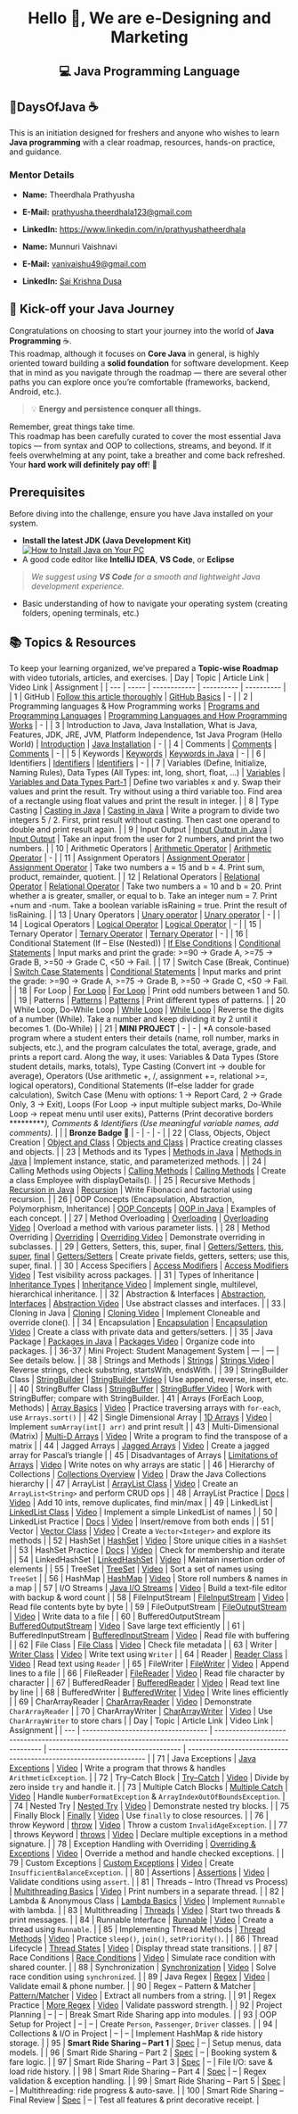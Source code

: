 <h1 align="center">Hello 👋, We are e-Designing and Marketing</h1>
<h2 align="center">💻 Java Programming Language</h2>
<h2><b>💯DaysOfJava ☕</b></h2>
This is an initiation designed for freshers and anyone who wishes to learn <b>Java programming</b> with a clear roadmap, resources, hands-on practice, and guidance.
<h3> Mentor Details</h3>

-  **Name:** Theerdhala Prathyusha  
-  **E-Mail:** prathyusha.theerdhala123@gmail.com  
-  **LinkedIn:** https://www.linkedin.com/in/prathyushatheerdhala
 
-   **Name:** Munnuri Vaishnavi 
- **E-Mail:** vanivaishu49@gmail.com  
- **LinkedIn:** [Sai Krishna Dusa](https://www.linkedin.com/in/saikrishnadusa)

 ## 🚀 Kick-off your Java Journey

Congratulations on choosing to start your journey into the world of **Java Programming** ☕.  
This roadmap, although it focuses on **Core Java** in general, is highly oriented toward building a **solid foundation** for software development. Keep that in mind as you navigate through the roadmap — there are several other paths you can explore once you’re comfortable (frameworks, backend, Android, etc.).

> 💡 **Energy and persistence conquer all things.**

Remember, great things take time.  
This roadmap has been carefully curated to cover the most essential Java topics — from syntax and OOP to collections, streams, and beyond. If it feels overwhelming at any point, take a breather and come back refreshed.  
Your **hard work will definitely pay off**! 💯

##  Prerequisites

Before diving into the challenge, ensure you have Java installed on your system.

-  **Install the latest JDK (Java Development Kit)**  
  [![How to Install Java on Your PC](https://img.youtube.com/vi/IJ-PJbvJBGs/0.jpg)](https://www.youtube.com/watch?v=IJ-PJbvJBGs)  
-  A good code editor like **IntelliJ IDEA**, **VS Code**, or **Eclipse**  
  >  *We suggest using **VS Code** for a smooth and lightweight Java development experience.*  
-  Basic understanding of how to navigate your operating system (creating folders, opening terminals, etc.)



## 📚 Topics & Resources

To keep your learning organized, we’ve prepared a **Topic-wise Roadmap** with video tutorials, articles, and exercises.
| Day | Topic | Article Link | Video Link | Assignment |
| --- | ----- | ------------ | ---------- | ---------- |
| 1   | GitHub | [Follow this article thoroughly](https://www.geeksforgeeks.org/github/) | [GitHub Basics](https://www.youtube.com/watch?v=RGOj5yH7evk) | - |
| 2   | Programming languages & How Programming works | [Programs and Programming Languages](https://www.geeksforgeeks.org/programming-languages/) | [Programming Languages and How Programming Works](https://www.youtube.com/watch?v=O5nskjZ_GoI) | - |
| 3   | Introduction to Java, Java Installation, What is Java, Features, JDK, JRE, JVM, Platform Independence, 1st Java Program (Hello World) | [Introduction](https://www.geeksforgeeks.org/java/) | [Java Installation](https://www.youtube.com/watch?v=grEKMHGYyns) | - |
| 4   | Comments | [Comments](https://www.geeksforgeeks.org/comments-in-java/) | [Comments](https://www.youtube.com/watch?v=5i7zsPm1J2E) | - |
| 5   | Keywords | [Keywords](https://www.geeksforgeeks.org/keywords-in-java/) | [Keywords in Java](https://www.youtube.com/watch?v=VAnlZddp9P0) | - |
| 6   | Identifiers | [Identifiers](https://www.geeksforgeeks.org/identifiers-in-java/) | [Identifiers](https://www.youtube.com/watch?v=LYmQ54Dq-m4) | - |
| 7   | Variables (Define, Initialize, Naming Rules), Data Types (All Types: int, long, short, float, …) | [Variables](https://www.geeksforgeeks.org/variables-in-java/) | [Variables and Data Types Part-1](https://www.youtube.com/watch?v=Yo6mr49a4G0) | Define two variables x and y. Swap their values and print the result. Try without using a third variable too. Find area of a rectangle using float values and print the result in integer. |
| 8   | Type Casting | [Casting in Java](https://www.geeksforgeeks.org/type-casting-in-java/) | [Casting in Java](https://www.youtube.com/watch?v=J6u3a7ZMB4k) | Write a program to divide two integers 5 / 2. First, print result without casting. Then cast one operand to double and print result again. |
| 9   | Input Output | [Input Output in Java](https://www.geeksforgeeks.org/java-io/) | [Input Output](https://www.youtube.com/watch?v=F4xFUjX8Xp4) | Take an input from the user for 2 numbers, and print the two numbers. |
| 10  | Arithmetic Operators | [Arithmetic Operator](https://www.geeksforgeeks.org/operators-in-java/) | [Arithmetic Operator](https://www.youtube.com/watch?v=VX0vq7q3g0g) | - |
| 11  | Assignment Operators | [Assignment Operator](https://www.geeksforgeeks.org/operators-in-java/) | [Assignment Operator](https://www.youtube.com/watch?v=VX0vq7q3g0g) | Take two numbers a = 15 and b = 4. Print sum, product, remainder, quotient. |
| 12  | Relational Operators | [Relational Operator](https://www.geeksforgeeks.org/operators-in-java/) | [Relational Operator](https://www.youtube.com/watch?v=VX0vq7q3g0g) | Take two numbers a = 10 and b = 20. Print whether a is greater, smaller, or equal to b. Take an integer num = 7. Print +num and -num. Take a boolean variable isRaining = true. Print the result of !isRaining. |
| 13  | Unary Operators | [Unary operator](https://www.geeksforgeeks.org/operators-in-java/) | [Unary operator](https://www.youtube.com/watch?v=VX0vq7q3g0g) | - |
| 14  | Logical Operators | [Logical Operator](https://www.geeksforgeeks.org/operators-in-java/) | [Logical Operator](https://www.youtube.com/watch?v=VX0vq7q3g0g) | - |
| 15  | Ternary Operator | [Ternary Operator](https://www.geeksforgeeks.org/ternary-operator-in-java/) | [Ternary Operator](https://www.youtube.com/watch?v=WmXdR4rULGE) | - |
| 16  | Conditional Statement (If – Else (Nested)) | [If Else Conditions](https://www.geeksforgeeks.org/if-else-in-java/) | [Conditional Statements](https://www.youtube.com/watch?v=VX0vq7q3g0g) | Input marks and print the grade: >=90 → Grade A, >=75 → Grade B, >=50 → Grade C, <50 → Fail. |
| 17  | Switch Case (Break, Continue) | [Switch Case Statements](https://www.geeksforgeeks.org/switch-statement-in-java/) | [Conditional Statements](https://www.youtube.com/watch?v=VX0vq7q3g0g) | Input marks and print the grade: >=90 → Grade A, >=75 → Grade B, >=50 → Grade C, <50 → Fail. |
| 18  | For Loop | [For Loop](https://www.geeksforgeeks.org/for-loop-in-java/) | [For Loop](https://www.youtube.com/watch?v=KkMDCCdjyW8) | Print odd numbers between 1 and 50. |
| 19  | Patterns | [Patterns](https://www.geeksforgeeks.org/java-patterns/) | [Patterns](https://www.youtube.com/watch?v=Zs4ZgB7a3Sk) | Print different types of patterns. |
| 20  | While Loop, Do-While Loop | [While Loop](https://www.geeksforgeeks.org/while-loop-in-java/) | [While Loop](https://www.youtube.com/watch?v=Hi2Uo6oX23g) | Reverse the digits of a number (While). Take a number and keep dividing it by 2 until it becomes 1. (Do-While) |
| 21  | **MINI PROJECT** | - | - | *A console-based program where a student enters their details (name, roll number, marks in subjects, etc.), and the program calculates the total, average, grade, and prints a report card. Along the way, it uses: Variables & Data Types (Store student details, marks, totals), Type Casting (Convert int → double for average), Operators (Use arithmetic +, /, assignment +=, relational >=, logical operators), Conditional Statements (If–else ladder for grade calculation), Switch Case (Menu with options: 1 → Report Card, 2 → Grade Only, 3 → Exit), Loops (For Loop → input multiple subject marks, Do-While Loop → repeat menu until user exits), Patterns (Print decorative borders **********), Comments & Identifiers (Use meaningful variable names, add comments).* |
|   | **Bronze Badge 🥉** | - | - | - |
| 22 | Class, Objects, Object Creation | [Object and Class](https://www.javatpoint.com/object-and-class-in-java) | [Objects and Class](https://www.youtube.com/watch?v=GhQdlIFylQ8) | Practice creating classes and objects. |
| 23 | Methods and its Types | [Methods in Java](https://www.javatpoint.com/method-in-java) | [Methods in Java](https://www.youtube.com/watch?v=8cm1x4bC610) | Implement instance, static, and parameterized methods. |
| 24 | Calling Methods using Objects | [Calling Methods](https://www.javatpoint.com/method-in-java#calling) | [Calling Methods](https://www.youtube.com/watch?v=04svh3aV1k0) | Create a class Employee with displayDetails(). |
| 25 | Recursive Methods | [Recursion in Java](https://www.javatpoint.com/recursion-in-java) | [Recursion](https://www.youtube.com/watch?v=IJDJ0kBx2LM) | Write Fibonacci and factorial using recursion. |
| 26 | OOP Concepts (Encapsulation, Abstraction, Polymorphism, Inheritance) | [OOP Concepts](https://www.javatpoint.com/java-oops-concepts) | [OOP in Java](https://www.youtube.com/watch?v=xoH7mBvyfHU) | Examples of each concept. |
| 27 | Method Overloading | [Overloading](https://www.javatpoint.com/method-overloading-in-java) | [Overloading Video](https://www.youtube.com/watch?v=p9-KY6Z6iV4) | Overload a method with various parameter lists. |
| 28 | Method Overriding | [Overriding](https://www.javatpoint.com/method-overriding-in-java) | [Overriding Video](https://www.youtube.com/watch?v=RTPKfQ6toAY) | Demonstrate overriding in subclasses. |
| 29 | Getters, Setters, this, super, final | [Getters/Setters](https://www.javatpoint.com/getter-and-setter-in-java), [this](https://www.javatpoint.com/this-keyword), [super](https://www.javatpoint.com/super-keyword), [final](https://www.javatpoint.com/final-keyword) | [Getters/Setters](https://www.youtube.com/watch?v=K3vVjTKTD3M) | Create private fields, getters, setters; use this, super, final. |
| 30 | Access Specifiers | [Access Modifiers](https://www.javatpoint.com/access-modifiers) | [Access Modifiers Video](https://www.youtube.com/watch?v=b9RDo8qDtTQ) | Test visibility across packages. |
| 31 | Types of Inheritance | [Inheritance Types](https://www.javatpoint.com/inheritance-in-java) | [Inheritance Video](https://www.youtube.com/watch?v=Vz4Ck6rzzZc) | Implement single, multilevel, hierarchical inheritance. |
| 32 | Abstraction & Interfaces | [Abstraction](https://www.javatpoint.com/abstract-class-in-java), [Interfaces](https://www.javatpoint.com/interface-in-java) | [Abstraction Video](https://www.youtube.com/watch?v=SU2ic0wtJec) | Use abstract classes and interfaces. |
| 33 | Cloning in Java | [Cloning](https://www.javatpoint.com/object-cloning) | [Cloning Video](https://www.youtube.com/watch?v=IQ1wlv5X-5I) | Implement Cloneable and override clone(). |
| 34 | Encapsulation | [Encapsulation](https://www.javatpoint.com/encapsulation) | [Encapsulation Video](https://www.youtube.com/watch?v=3en7eXe2lrI) | Create a class with private data and getters/setters. |
| 35 | Java Package | [Packages in Java](https://www.javatpoint.com/package) | [Packages Video](https://www.youtube.com/watch?v=KxhB3e2LJww) | Organize code into packages. |
| 36-37 | Mini Project: Student Management System | — | — | See details below. |
| 38 | Strings and Methods | [Strings](https://www.javatpoint.com/java-string) | [Strings Video](https://www.youtube.com/watch?v=HkR3tyRvP2s) | Reverse strings, check substring, startsWith, endsWith. |
| 39 | StringBuilder Class | [StringBuilder](https://www.javatpoint.com/StringBuilder-class) | [StringBuilder Video](https://www.youtube.com/watch?v=ZC0vJ_ZFMEY) | Use append, reverse, insert, etc. |
| 40 | StringBuffer Class | [StringBuffer](https://www.javatpoint.com/StringBuffer-class) | [StringBuffer Video](https://www.youtube.com/watch?v=76A1QCoNZ7o) | Work with StringBuffer; compare with StringBuilder. 
| 41 | Arrays (ForEach Loop, Methods) | [Array Basics](https://www.geeksforgeeks.org/arrays-in-java/) | [Video](https://youtu.be/y8Y8XZK8F6Q) | Practice traversing arrays with `for-each`, use `Arrays.sort()` |
| 42 | Single Dimensional Array | [1D Arrays](https://www.javatpoint.com/array-in-java) | [Video](https://youtu.be/0k3aBHEAZvE) | Implement `sumArray(int[] arr)` and print result |
| 43 | Multi-Dimensional (Matrix) | [Multi-D Arrays](https://www.geeksforgeeks.org/multidimensional-arrays-in-java/) | [Video](https://youtu.be/FK4qY4sH63o) | Write a program to find the transpose of a matrix |
| 44 | Jagged Arrays | [Jagged Arrays](https://www.javatpoint.com/jagged-array-in-java) | [Video](https://youtu.be/fbrXEZ6DsS4) | Create a jagged array for Pascal’s triangle |
| 45 | Disadvantages of Arrays | [Limitations of Arrays](https://www.geeksforgeeks.org/advantages-and-disadvantages-of-arrays/) | [Video](https://youtu.be/Yh-7f1vF9EM) | Write notes on why arrays are static |
| 46 | Hierarchy of Collections | [Collections Overview](https://www.javatpoint.com/collections-in-java) | [Video](https://youtu.be/AXZfUj8b82I) | Draw the Java Collections hierarchy |
| 47 | ArrayList | [ArrayList Class](https://www.geeksforgeeks.org/arraylist-in-java/) | [Video](https://youtu.be/KIIqjxeJ8BY) | Create an `ArrayList<String>` and perform CRUD ops |
| 48 | ArrayList Practice | [Docs](https://docs.oracle.com/javase/8/docs/api/java/util/ArrayList.html) | [Video](https://youtu.be/75A3ZPIY6D8) | Add 10 ints, remove duplicates, find min/max |
| 49 | LinkedList | [LinkedList Class](https://www.geeksforgeeks.org/linked-list-in-java/) | [Video](https://youtu.be/c7XEhXZ_rsk) | Implement a simple LinkedList of names |
| 50 | LinkedList Practice | [Docs](https://docs.oracle.com/javase/8/docs/api/java/util/LinkedList.html) | [Video](https://youtu.be/zKwwJcR0adI) | Insert/remove from both ends |
| 51 | Vector | [Vector Class](https://www.javatpoint.com/java-vector) | [Video](https://youtu.be/Xe8DJX_XPr8) | Create a `Vector<Integer>` and explore its methods |
| 52 | HashSet | [HashSet](https://www.geeksforgeeks.org/hashset-in-java/) | [Video](https://youtu.be/26Wqke2Vh3c) | Store unique cities in a `HashSet` |
| 53 | HashSet Practice | [Docs](https://docs.oracle.com/javase/8/docs/api/java/util/HashSet.html) | [Video](https://youtu.be/-1l0j0RMbGE) | Check for membership and iterate |
| 54 | LinkedHashSet | [LinkedHashSet](https://www.javatpoint.com/java-linkedhashset) | [Video](https://youtu.be/qZ8y8aKUpqY) | Maintain insertion order of elements |
| 55 | TreeSet | [TreeSet](https://www.geeksforgeeks.org/treeset-in-java/) | [Video](https://youtu.be/zRBCm7oPi10) | Sort a set of names using `TreeSet` |
| 56 | HashMap | [HashMap](https://www.javatpoint.com/java-hashmap) | [Video](https://youtu.be/_Q2v2kVYDCg) | Store roll numbers & names in a map |
| 57 | I/O Streams | [Java I/O Streams](https://www.geeksforgeeks.org/streams-in-java/) | [Video](https://youtu.be/6b0aSX1mEak) | Build a text-file editor with backup & word count |
| 58 | FileInputStream | [FileInputStream](https://www.geeksforgeeks.org/fileinputstream-class-in-java/) | [Video](https://youtu.be/j57m2l5lHvM) | Read file contents byte by byte |
| 59 | FileOutputStream | [FileOutputStream](https://www.javatpoint.com/java-fileoutputstream-class) | [Video](https://youtu.be/L2DXn8_JDZU) | Write data to a file |
| 60 | BufferedOutputStream | [BufferedOutputStream](https://www.geeksforgeeks.org/bufferedoutputstream-class-in-java/) | [Video](https://youtu.be/_YgzZP3Jafc) | Save large text efficiently |
| 61 | BufferedInputStream | [BufferedInputStream](https://www.javatpoint.com/java-bufferedinputstream-class) | [Video](https://youtu.be/h2LzV63dEEo) | Read file with buffering |
| 62 | File Class | [File Class](https://www.geeksforgeeks.org/file-class-in-java/) | [Video](https://youtu.be/jDPDJdYt0Uo) | Check file metadata |
| 63 | Writer | [Writer Class](https://www.javatpoint.com/java-writer-class) | [Video](https://youtu.be/IN0ZCl8t3gU) | Write text using `Writer` |
| 64 | Reader | [Reader Class](https://www.javatpoint.com/java-reader-class) | [Video](https://youtu.be/9qS4WtxOC-0) | Read text using `Reader` |
| 65 | FileWriter | [FileWriter](https://www.geeksforgeeks.org/filewriter-class-in-java/) | [Video](https://youtu.be/rkaOZ4LwRYk) | Append lines to a file |
| 66 | FileReader | [FileReader](https://www.geeksforgeeks.org/filereader-class-in-java/) | [Video](https://youtu.be/PE0rZjoLswI) | Read file character by character |
| 67 | BufferedReader | [BufferedReader](https://www.javatpoint.com/java-bufferedreader-class) | [Video](https://youtu.be/f7aG9nOKpI0) | Read text line by line |
| 68 | BufferedWriter | [BufferedWriter](https://www.javatpoint.com/java-bufferedwriter-class) | [Video](https://youtu.be/l2cdgLeMweY) | Write lines efficiently |
| 69 | CharArrayReader | [CharArrayReader](https://www.javatpoint.com/java-chararrayreader-class) | [Video](https://youtu.be/NXijAAZ9Wlw) | Demonstrate `CharArrayReader` |
| 70 | CharArrayWriter | [CharArrayWriter](https://www.geeksforgeeks.org/chararraywriter-class-in-java/) | [Video](https://youtu.be/8v2O9fN5qq0) | Use `CharArrayWriter` to store chars |
| Day | Topic                               | Article Link                                                                                                | Video Link                            | Assignment                                                         |
| --- | ----------------------------------- | ----------------------------------------------------------------------------------------------------------- | ------------------------------------- | ------------------------------------------------------------------ |
| 71  | Java Exceptions                     | [Java Exceptions](https://www.geeksforgeeks.org/exceptions-in-java/)                                        | [Video](https://youtu.be/8wLz4XU5x2o) | Write a program that throws & handles `ArithmeticException`.       |
| 72  | Try–Catch Block                     | [Try–Catch](https://www.javatpoint.com/try-catch-block)                                                     | [Video](https://youtu.be/vu3t3J-0Q6Y) | Divide by zero inside `try` and handle it.                         |
| 73  | Multiple Catch Blocks               | [Multiple Catch](https://www.geeksforgeeks.org/multiple-catch-block-in-java/)                               | [Video](https://youtu.be/8dDNfV5e7PQ) | Handle `NumberFormatException` & `ArrayIndexOutOfBoundsException`. |
| 74  | Nested Try                          | [Nested Try](https://www.javatpoint.com/nested-try-block)                                                   | [Video](https://youtu.be/JZPZ_K0A7Xo) | Demonstrate nested try blocks.                                     |
| 75  | Finally Block                       | [Finally](https://www.geeksforgeeks.org/finally-keyword-in-java/)                                           | [Video](https://youtu.be/4JZ4R6c7q2o) | Use `finally` to close resources.                                  |
| 76  | throw Keyword                       | [throw](https://www.javatpoint.com/throw-keyword)                                                           | [Video](https://youtu.be/lHQO9mQ78eE) | Throw a custom `InvalidAgeException`.                              |
| 77  | throws Keyword                      | [throws](https://www.geeksforgeeks.org/throws-keyword-in-java/)                                             | [Video](https://youtu.be/04b3T87XmHo) | Declare multiple exceptions in a method signature.                 |
| 78  | Exception Handling with Overriding  | [Overriding & Exceptions](https://www.geeksforgeeks.org/exception-handling-with-method-overriding-in-java/) | [Video](https://youtu.be/mD7bG7u4LJQ) | Override a method and handle checked exceptions.                   |
| 79  | Custom Exceptions                   | [Custom Exceptions](https://www.javatpoint.com/custom-exception)                                            | [Video](https://youtu.be/3ZEkDqOaMBY) | Create `InsufficientBalanceException`.                             |
| 80  | Assertions                          | [Assertions](https://www.geeksforgeeks.org/assertions-in-java/)                                             | [Video](https://youtu.be/w1DkvzHGzW4) | Validate conditions using `assert`.                                |
| 81  | Threads – Intro (Thread vs Process) | [Multithreading Basics](https://www.javatpoint.com/multithreading-in-java)                                  | [Video](https://youtu.be/0sOvCWFmrtA) | Print numbers in a separate thread.                                |
| 82  | Lambda & Anonymous Class            | [Lambda Basics](https://www.geeksforgeeks.org/lambda-expressions-in-java-8/)                                | [Video](https://youtu.be/keY3g7b0QgY) | Implement `Runnable` with lambda.                                  |
| 83  | Multithreading                      | [Threads](https://www.javatpoint.com/thread-class)                                                          | [Video](https://youtu.be/q5V8x4aZSU4) | Start two threads & print messages.                                |
| 84  | Runnable Interface                  | [Runnable](https://www.geeksforgeeks.org/runnable-interface-in-java/)                                       | [Video](https://youtu.be/LX4lxdGfuF0) | Create a thread using `Runnable`.                                  |
| 85  | Implementing Thread Methods         | [Thread Methods](https://www.javatpoint.com/methods-of-thread-class)                                        | [Video](https://youtu.be/2yVRh9s_7Qc) | Practice `sleep()`, `join()`, `setPriority()`.                     |
| 86  | Thread Lifecycle                    | [Thread States](https://www.geeksforgeeks.org/lifecycle-and-states-of-a-thread-in-java/)                    | [Video](https://youtu.be/jrs7b5I4O9o) | Display thread state transitions.                                  |
| 87  | Race Conditions                     | [Race Conditions](https://www.baeldung.com/java-concurrent-issues)                                          | [Video](https://youtu.be/2F0sJZrKEwo) | Simulate race condition with shared counter.                       |
| 88  | Synchronization                     | [Synchronization](https://www.javatpoint.com/synchronization-in-java)                                       | [Video](https://youtu.be/fQ3C4VavX5M) | Solve race condition using `synchronized`.                         |
| 89  | Java Regex                          | [Regex](https://www.geeksforgeeks.org/regular-expressions-in-java/)                                         | [Video](https://youtu.be/t6doxTir_nY) | Validate email & phone number.                                     |
| 90  | Regex – Pattern & Matcher           | [Pattern/Matcher](https://www.javatpoint.com/java-regex)                                                    | [Video](https://youtu.be/I1Y3VJ3o0VY) | Extract all numbers from a string.                                 |
| 91  | Regex Practice                      | [More Regex](https://www.w3schools.com/java/java_regex.asp)                                                 | [Video](https://youtu.be/CbClUYrGFeo) | Validate password strength.                                        |
| 92  | Project Planning                    | –                                                                                                           | –                                     | Break Smart Ride Sharing app into modules.                         |
| 93  | OOP Setup for Project               | –                                                                                                           | –                                     | Create `Person`, `Passenger`, `Driver` classes.                    |
| 94  | Collections & I/O in Project        | –                                                                                                           | –                                     | Implement HashMap & ride history storage.                          |
| 95  | **Smart Ride Sharing – Part 1**     | [Spec](#)                                                                                                   | –                                     | Setup menus, data models.                                          |
| 96  | Smart Ride Sharing – Part 2         | [Spec](#)                                                                                                   | –                                     | Booking system & fare logic.                                       |
| 97  | Smart Ride Sharing – Part 3         | [Spec](#)                                                                                                   | –                                     | File I/O: save & load ride history.                                |
| 98  | Smart Ride Sharing – Part 4         | [Spec](#)                                                                                                   | –                                     | Regex validation & exception handling.                             |
| 99  | Smart Ride Sharing – Part 5         | [Spec](#)                                                                                                   | –                                     | Multithreading: ride progress & auto-save.                         |
| 100 | Smart Ride Sharing – Final Review   | [Spec](#)                                                                                                   | –                                     | Test all features & print decorative receipt.                      |




